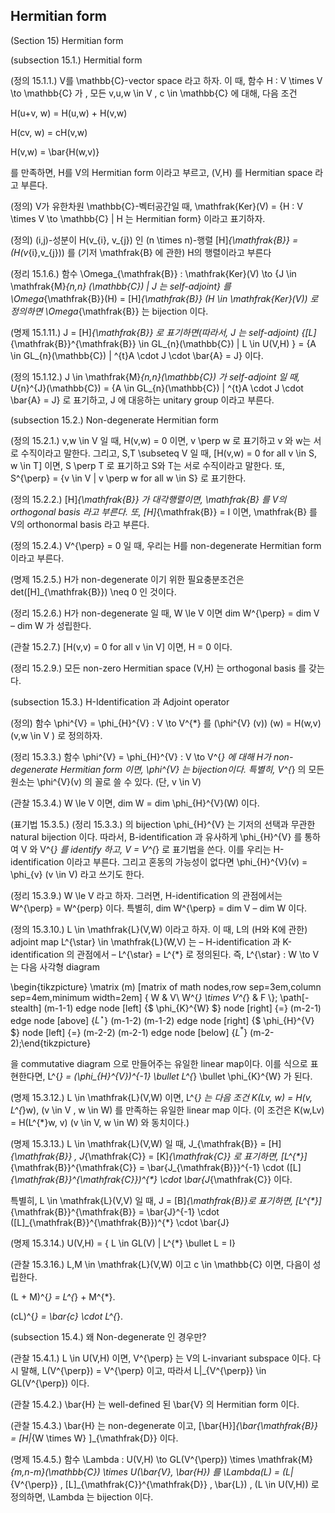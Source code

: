 Hermitian form
---

(Section 15) Hermitian form

(subsection 15.1.) Hermitial form

(정의 15.1.1.) V를 \mathbb{C}-vector space 라고 하자. 이 때, 함수 H : V \times V \to \mathbb{C} 가 , 모든 v,u,w \in V , c \in \mathbb{C} 에 대해, 다음 조건

H(u+v, w) = H(u,w) + H(v,w)

H(cv, w) = cH(v,w) 

H(v,w) = \bar{H(w,v)}

를 만족하면, H를 V의 Hermitian form 이라고 부르고, (V,H) 를 Hermitian space 라고 부른다.

(정의) V가 유한차원 \mathbb{C}-벡터공간일 때, \mathfrak{Ker}(V) = {H : V \times V \to \mathbb{C} | H 는 Hermitian form} 이라고 표기하자.

(정의) (i,j)-성분이 H(v_{i}, v_{j}) 인 (n \times n)-행렬 [H]_{\mathfrak{B}} = (H(v_{i},v_{j})) 를 (기저 \mathfrak{B} 에 관한) H의 행렬이라고 부른다

(정리 15.1.6.) 함수 \Omega_{\mathfrak{B}} : \mathfrak{Ker}(V) \to {J \in \mathfrak{M}_{n,n} (\mathbb{C}) | J 는 self-adjoint} 를 \Omega_{\mathfrak{B}}(H) = [H]_{\mathfrak{B}} (H \in \mathfrak{Ker}(V)) 로 정의하면 \Omega_{\mathfrak{B}} 는 bijection 이다.

(명제 15.1.11.) J = [H]_{\mathfrak{B}} 로 표기하면(따라서, J 는 self-adjoint) {[L]_{\mathfrak{B}}^{\mathfrak{B}} \in GL_{n}(\mathbb{C}) | L \in U(V,H) } = {A \in GL_{n}(\mathbb{C}) | ^{t}A \cdot J \cdot \bar{A} = J} 이다.

(정의 15.1.12.) J \in \mathfrak{M}_{n,n}(\mathbb{C}) 가 self-adjoint 일 때, U_{n}^{J}(\mathbb{C}) = {A \in GL_{n}(\mathbb{C}) | ^{t}A \cdot J \cdot \bar{A} = J} 로 표기하고, J 에 대응하는 unitary group 이라고 부른다.

(subsection 15.2.) Non-degenerate Hermitian form

(정의 15.2.1.) v,w \in V 일 때, H(v,w) = 0 이면, v \perp w 로 표기하고 v 와 w는 서로 수직이라고 말한다. 그리고, S,T \subseteq V 일 때, [H(v,w) = 0 for all v \in S, w \in T] 이면, S \perp T 로 표기하고 S와 T는 서로 수직이라고 말한다. 또, S^{\perp} = {v \in V | v \perp w for all w \in S} 로 표기한다.

(정의 15.2.2.) [H]_{\mathfrak{B}} 가 대각행렬이면, \mathfrak{B} 를 V의 orthogonal basis 라고 부른다. 또, [H]_{\mathfrak{B}} = I 이면, \mathfrak{B} 를 V의 orthonormal basis 라고 부른다.

(정의 15.2.4.) V^{\perp} = 0 일 때, 우리는 H를 non-degenerate Hermitian form 이라고 부른다.

(명제 15.2.5.) H가 non-degenerate 이기 위한 필요충분조건은 det([H]_{\mathfrak{B}}) \neq 0 인 것이다.

(정리 15.2.6.) H가 non-degenerate 일 때, W \le V 이면 dim W^{\perp} = dim V – dim W 가 성립한다.

(관찰 15.2.7.) [H(v,v) = 0 for all v \in V] 이면, H = 0 이다.

(정리 15.2.9.) 모든 non-zero Hermitian space (V,H) 는 orthogonal basis 를 갖는다.

(subsection 15.3.) H-Identification 과 Adjoint operator

(정의) 함수 \phi^{V} = \phi_{H}^{V} : V \to V^{*} 를 (\phi^{V} (v)) (w) = H(w,v) (v,w \in V ) 로 정의하자.

(정리 15.3.3.) 함수 \phi^{V} = \phi_{H}^{V} : V \to V^{*} 에 대해 H가 non-degenerate Hermitian form 이면, \phi^{V} 는 bijection이다. 특별히, V^{*} 의 모든 원소는 \phi^{V}(v) 의 꼴로 쓸 수 있다. (단, v \in V)

(관찰 15.3.4.) W \le V 이면, dim W = dim \phi_{H}^{V}(W) 이다.

(표기법 15.3.5.) (정리 15.3.3.) 의 bijection \phi_{H}^{V} 는 기저의 선택과 무관한 natural bijection 이다. 따라서, B-identification 과 유사하게 \phi_{H}^{V} 를 통하여 V 와 V^{*} 를 identify 하고, V = V^{*} 로 표기법을 쓴다. 이를 우리는 H-identification 이라고 부른다. 그리고 혼동의 가능성이 없다면 \phi_{H}^{V}(v) = \phi_{v} (v \in V) 라고 쓰기도 한다.

(정리 15.3.9.) W \le V 라고 하자. 그러면, H-identification 의 관점에서는 W^{\perp} = W^{perp} 이다. 특별히, dim W^{\perp} = dim V – dim W 이다.

(정의 15.3.10.) L \in \mathfrak{L}(V,W) 이라고 하자. 이 때, L의 (H와 K에 관한) adjoint map L^{\star} \in \mathfrak{L}(W,V) 는 – H-identification 과 K-identification 의 관점에서 – L^{\star} = L^{*} 로 정의된다. 즉, L^{\star} : W \to V 는 다음 사각형 diagram

\begin{tikzpicture} \matrix (m) [matrix of math nodes,row sep=3em,column sep=4em,minimum width=2em] { W & V\\ W^{*} \times V^{*} & F \\}; \path[-stealth] (m-1-1) edge node [left] {$ \phi_{K}^{W} $} node [right] {$=$} (m-2-1)  edge node [above] {$L^{\star}$} (m-1-2) (m-1-2) edge node [right] {$ \phi_{H}^{V} $} node [left] {$=$} (m-2-2) (m-2-1) edge node [below] {$L^{*}$} (m-2-2);\end{tikzpicture}

 을 commutative diagram 으로 만들어주는 유일한 linear map이다. 이를 식으로 표현한다면, L^{*} = (\phi_{H}^{V})^{-1} \bullet L^{*} \bullet \phi_{K}^{W} 가 된다.

(명제 15.3.12.) L \in \mathfrak{L}(V,W) 이면, L^{*} 는 다음 조건 K(Lv, w) = H(v, L^{*}w), (v \in V , w \in W) 를 만족하는 유일한 linear map 이다. (이 조건은 K(w,Lv) = H(L^{*}w, v) (v \in V, w \in W) 와 동치이다.)

(명제 15.3.13.) L \in \mathfrak{L}(V,W) 일 때, J_{\mathfrak{B}} = [H]_{\mathfrak{B}} , J_{\mathfrak{C}} = [K]_{\mathfrak{C}} 로 표기하면, [L^{*}]_{\mathfrak{B}}^{\mathfrak{C}} = \bar{J_{\mathfrak{B}}}^{-1} \cdot ([L]_{\mathfrak{B}}^{\mathfrak{C}})^{*} \cdot \bar{J_{\mathfrak{C}} 이다.

특별히, L \in \mathfrak{L}(V,V) 일 때, J = [B]_{\mathfrak{B}}로 표기하면, [L^{*}]_{\mathfrak{B}}^{\mathfrak{B}} = \bar{J}^{-1} \cdot ([L]_{\mathfrak{B}}^{\mathfrak{B}})^{*} \cdot \bar{J}

(명제 15.3.14.) U(V,H) = { L \in GL(V) | L^{*} \bullet L = I} 

(관찰 15.3.16.) L,M \in \mathfrak{L}(V,W) 이고 c \in \mathbb{C} 이면, 다음이 성립한다.

(L + M)^{*} = L^{*} + M^{*}.

(cL)^{*} = \bar{c} \cdot L^{*}.

(subsection 15.4.) 왜 Non-degenerate 인 경우만?

(관찰 15.4.1.) L \in U(V,H) 이면, V^{\perp} 는 V의 L-invariant subspace 이다. 다시 말해, L(V^{\perp}) = V^{\perp} 이고, 따라서 L|_{V^{\perp}} \in GL(V^{\perp}) 이다.

(관찰 15.4.2.) \bar{H} 는 well-defined 된 \bar{V} 의 Hermitian form 이다.

(관찰 15.4.3.) \bar{H} 는 non-degenerate 이고, [\bar{H}]_{\bar{\mathfrak{B}} = [H|_{W \times W} ]_{\mathfrak{D}} 이다.

(명제 15.4.5.) 함수 \Lambda : U(V,H) \to GL(V^{\perp}) \times \mathfrak{M}_{m,n-m}(\mathbb{C}) \times U(\bar{V}, \bar{H}) 를 \Lambda(L) = (L|_{V^{\perp}} , [L]_{\mathfrak{C}}^{\mathfrak{D}} , \bar{L}) , (L \in U(V,H)) 로 정의하면, \Lambda 는 bijection 이다.


